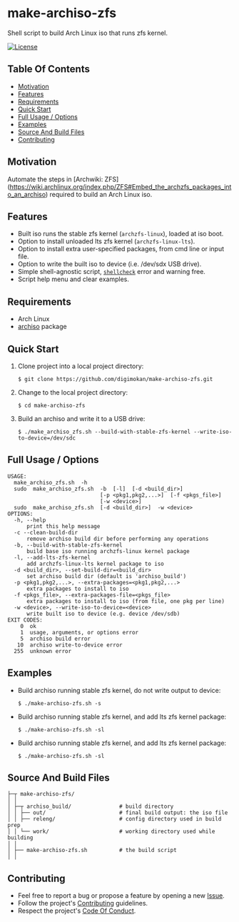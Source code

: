 # make-archiso-zfs

Shell script to build Arch Linux iso that runs zfs kernel.

[![License](https://img.shields.io/badge/license-MIT-blue.svg?label=license)](LICENSE.txt "Project License")

## Table Of Contents

* [Motivation](#motivation)
* [Features](#features)
* [Requirements](#requirements)
* [Quick Start](#quick-start)
* [Full Usage / Options](#full-usage--options)
* [Examples](#examples)
* [Source And Build Files](#source-and-build-files)
* [Contributing](#contributing)

## Motivation

Automate the steps in [Archwiki: ZFS]
(https://wiki.archlinux.org/index.php/ZFS#Embed_the_archzfs_packages_into_an_archiso)
required to build an Arch Linux iso.

## Features

* Built iso runs the stable zfs kernel (`archzfs-linux`), loaded at iso boot.
* Option to install unloaded lts zfs kernel (`archzfs-linux-lts`).
* Option to install extra user-specified packages, from cmd line or input file.
* Option to write the built iso to device (i.e. /dev/sdx USB drive).
* Simple shell-agnostic script, [`shellcheck`](https://github.com/koalaman/shellcheck)
  error and warning free.
* Script help menu and clear examples.

## Requirements

* Arch Linux
* [archiso](https://www.archlinux.org/packages/?name=archiso) package

## Quick Start

1. Clone project into a local project directory:

   ```shell
   $ git clone https://github.com/digimokan/make-archiso-zfs.git
   ```

2. Change to the local project directory:

   ```shell
   $ cd make-archiso-zfs
   ```

3. Build an archiso and write it to a USB drive:

   ```shell
   $ ./make_archiso_zfs.sh --build-with-stable-zfs-kernel --write-iso-to-device=/dev/sdc
   ```

## Full Usage / Options

```
USAGE:
  make_archiso_zfs.sh  -h
  sudo  make_archiso_zfs.sh  -b  [-l]  [-d <build_dir>]
                             [-p <pkg1,pkg2,...>]  [-f <pkgs_file>]
                             [-w <device>]
  sudo  make_archiso_zfs.sh  [-d <build_dir>]  -w <device>
OPTIONS:
  -h, --help
      print this help message
  -c --clean-build-dir
      remove archiso build dir before performing any operations
  -b, --build-with-stable-zfs-kernel
      build base iso running archzfs-linux kernel package
  -l, --add-lts-zfs-kernel
      add archzfs-linux-lts kernel package to iso
  -d <build_dir>, --set-build-dir=<build_dir>
      set archiso build dir (default is 'archiso_build')
  -p <pkg1,pkg2,...>, --extra-packages=<pkg1,pkg2,...>
      extra packages to install to iso
  -f <pkgs_file>, --extra-packages-file=<pkgs_file>
      extra packages to install to iso (from file, one pkg per line)
  -w <device>, --write-iso-to-device=<device>
      write built iso to device (e.g. device /dev/sdb)
EXIT CODES:
    0  ok
    1  usage, arguments, or options error
    5  archiso build error
   10  archiso write-to-device error
  255  unknown error
```

## Examples

* Build archiso running stable zfs kernel, do not write output to device:

   ```shell
   $ ./make-archiso-zfs.sh -s
   ```

* Build archiso running stable zfs kernel, and add lts zfs kernel package:

   ```shell
   $ ./make-archiso-zfs.sh -sl
   ```

* Build archiso running stable zfs kernel, and add lts zfs kernel package:

   ```shell
   $ ./make-archiso-zfs.sh -sl
   ```

## Source And Build Files

```
├─┬ make-archiso-zfs/
│ │
│ ├─┬ archiso_build/               # build directory
│ │ ├── out/                       # final build output: the iso file
│ │ ├── releng/                    # config directory used in build prep
│ │ └── work/                      # working directory used while building
│ │
│ ├── make-archiso-zfs.sh          # the build script
│ │
```

## Contributing

* Feel free to report a bug or propose a feature by opening a new
  [Issue](https://github.com/digimokan/make-archiso-zfs/issues).
* Follow the project's [Contributing](CONTRIBUTING.md) guidelines.
* Respect the project's [Code Of Conduct](CODE_OF_CONDUCT.md).

